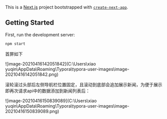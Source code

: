 This is a [Next.js](https://nextjs.org/) project bootstrapped with [`create-next-app`](https://github.com/vercel/next.js/tree/canary/packages/create-next-app).

## Getting Started

First, run the development server:

```bash
npm start
```

首屏如下

![image-20210416142051842](C:\Users\xiao yuqin\AppData\Roaming\Typora\typora-user-images\image-20210416142051842.png)

滚轮滚过头部后左侧导航栏位置固定，且滚动到底部会追加展示新闻，为便于展示即再次请求api中的数据添加到新闻列表后：

![image-20210416150839089](C:\Users\xiao yuqin\AppData\Roaming\Typora\typora-user-images\image-20210416150839089.png)

